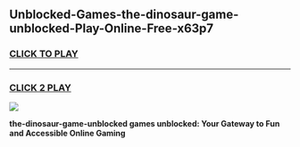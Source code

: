 
## Unblocked-Games-the-dinosaur-game-unblocked-Play-Online-Free-x63p7
<h3>
<a href="https://premium76.site?title=the-dinosaur-game-unblocked&ref=26A">CLICK TO PLAY</a></h3>
<hr>

<h3>
<a href="https://premium76.site?title=the-dinosaur-game-unblocked&ref=26A">CLICK 2 PLAY</a>
  
</h3>

<a href="https://premium76.site?title=the-dinosaur-game-unblocked&ref=26A"><img src="https://clearcache.store/games.png"></a>


**the-dinosaur-game-unblocked games unblocked: Your Gateway to Fun and Accessible Online Gaming**
